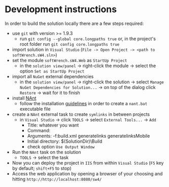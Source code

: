 # Development instructions

In order to build the solution locally there are a few steps required:
- use `git` with version >= 1.9.3
  - run `git config --global core.longpaths true` or, in the project's root folder run `git config core.longpaths true`
- import solution in `Visual Studio` (`File -> Open Project -> <path to softWrench.sW4.sln>`)
- set the module `softWrench.sW4.Web` as `StartUp Project`  
  - in the `solution view/panel` -> right-click the module -> select the option `Set as StartUp Project`
- import all `NuGet` external dependencies
  - in the `solution view/panel` -> right-click the solution -> select `Manage NuGet Dependencies for Solution...` -> 
  on top of the dialog click `Restore` -> wait for it to finish
- install [NAnt](http://nant.sourceforge.net/)
  - follow the installation [guidelines](http://nant.sourceforge.net/release/latest/help/introduction/installation.html)
  in order to create a `nant.bat` executable file
- create a `NAnt` external task to create `symlinks` in between projects  
  - in `Visual Studio` -> click `TOOLS` -> select `External Tools...` -> `Add`
    - Title: whatever you want
    - Command: <path to nant.bat>
    - Arguments: -f:build.xml generatelinks generatelinksMobile
    - Initial directory: $(SolutionDir)\Build
    - check option `Use Output Window`
- Run the `NAnt` task on the solution
  - `TOOLS` -> select the task
- Now you can deploy the project in `IIS` from within `Visual Studio` (`F5` key by default; `shift+F5` to stop)
- Access the web application by opening a browser of your choosing and hitting `http://http://localhost:8080/sw4/`
  
